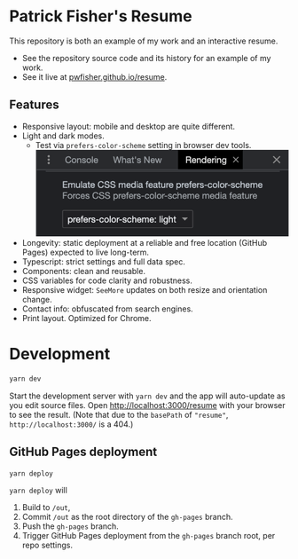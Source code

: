 # Patrick Fisher's Resume

This repository is both an example of my work and an interactive resume.

- See the repository source code and its history for an example of my work.
- See it live at <a href="https://pwfisher.github.io/resume/">pwfisher.github.io/resume</a>.

## Features

- Responsive layout: mobile and desktop are quite different.
- Light and dark modes.
  - Test via `prefers-color-scheme` setting in browser dev tools.
    ![prefers-color-scheme console setting](public/prefers-color-scheme-console-setting.png)
- Longevity: static deployment at a reliable and free location (GitHub Pages) expected to live long-term.
- Typescript: strict settings and full data spec.
- Components: clean and reusable.
- CSS variables for code clarity and robustness.
- Responsive widget: `SeeMore` updates on both resize and orientation change.
- Contact info: obfuscated from search engines.
- Print layout. Optimized for Chrome.

# Development

```zsh
yarn dev
```

Start the development server with `yarn dev` and the app will auto-update as you edit source files.
Open [http://localhost:3000/resume](http://localhost:3000/resume) with your browser to see the result.
(Note that due to the `basePath` of `"resume"`, `http://localhost:3000/` is a 404.)

## GitHub Pages deployment

```zsh
yarn deploy
```

`yarn deploy` will

1. Build to `/out`,
2. Commit `/out` as the root directory of the `gh-pages` branch.
3. Push the `gh-pages` branch.
4. Trigger GitHub Pages deployment from the `gh-pages` branch root, per repo settings.
